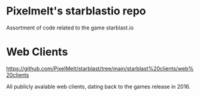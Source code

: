 # Pixelmelt's starblastio repo
Assortment of code related to the game starblast.io

# Web Clients
https://github.com/PixelMelt/starblast/tree/main/starblast%20clients/web%20clients

All publicly avalable web clients, dating back to the games release in 2016.
